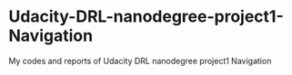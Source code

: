 # Udacity-DRL-nanodegree-project1-Navigation
My codes and reports of Udacity DRL nanodegree project1 Navigation
